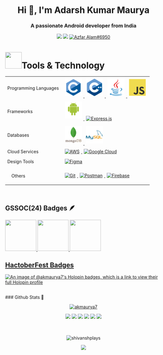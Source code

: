 <h1 align="center">Hi 👋, I'm Adarsh Kumar Maurya</h1>
<h3 align="center">A passionate Android developer from India</h3>

<p align="center"> 
  <a href="https://www.linkedin.com/in/akmaurya7"><img src="https://img.shields.io/badge/LinkedIn-d5d5d5?style=for-the-badge&logo=linkedin&logoColor=0A0209"/></a>
  <a href="mailto:amaurya4570@gmail.com"><img src="https://img.shields.io/badge/Gmail-d5d5d5?style=for-the-badge&logo=gmail&logoColor=0A0209" /></a>
  <a href="https://discordapp.com/users/amaurya7"><img src="https://img.shields.io/badge/Discord-d5d5d5?style=for-the-badge&logo=discord&logoColor=0A0209" alt="Azfar Alam#6950" ></a>
</p>



<table>
  <h1><img src="https://media.tenor.com/Pnb_hVWq2sgAAAAj/on-process-dig.gif" width="53" height="53"/>Tools & Technology</h1>
    <tr>
        <td>
          Programming Languages
        </td>
        <td align="left">
            <a class="image-link" href="https://www.cprogramming.com/" target="_blank" rel="noreferrer">
                <img src="https://raw.githubusercontent.com/devicons/devicon/master/icons/c/c-original.svg" alt="C" width="55" height="55" style="padding: 5px;"/>
            </a>
            <a class="image-link" href="https://www.w3schools.com/cpp/" target="_blank" rel="noreferrer">
                <img src="https://raw.githubusercontent.com/devicons/devicon/master/icons/cplusplus/cplusplus-original.svg" alt="C++" width="55" height="55" style="padding: 5px;"/>
            </a>
            <a class="image-link" href="https://www.java.com" target="_blank" rel="noreferrer">
                <img src="https://raw.githubusercontent.com/devicons/devicon/master/icons/java/java-original.svg" alt="Java" width="55" height="55" style="padding: 5px;"/>
            </a>
            <a class="image-link" href="https://developer.mozilla.org/en-US/docs/Web/JavaScript" target="_blank" rel="noreferrer">
                <img src="https://raw.githubusercontent.com/devicons/devicon/master/icons/javascript/javascript-original.svg" alt="JavaScript" width="55" height="55" style="padding: 5px;"/>
            </a>
        </td>
    </tr>
    <tr>
        <td align="left" style="padding-right: 20px;">Frameworks</td>
        <td align="left">
            <a class="image-link" href="https://developer.android.com" target="_blank" rel="noreferrer">
                <img src="https://raw.githubusercontent.com/devicons/devicon/master/icons/android/android-original-wordmark.svg" alt="Android" width="55" height="55" style="padding: 5px;"/>
            </a>
            <a class="image-link" href="https://expressjs.com" target="_blank" rel="noreferrer">
                <img src="https://skillicons.dev/icons?i=express" alt="Express.js" width="55" height="55" style="padding: 5px;"/>
            </a>
        </td>
    </tr>
    <tr>
        <td align="left" style="padding-right: 20px;">Databases</td>
        <td align="left">
            <a class="image-link" href="https://www.mongodb.com/" target="_blank" rel="noreferrer">
                <img src="https://raw.githubusercontent.com/devicons/devicon/master/icons/mongodb/mongodb-original-wordmark.svg" alt="MongoDB" width="55" height="55" style="padding: 5px;"/>
            </a>
            <a class="image-link" href="https://www.mysql.com/" target="_blank" rel="noreferrer">
                <img src="https://raw.githubusercontent.com/devicons/devicon/master/icons/mysql/mysql-original-wordmark.svg" alt="MySQL" width="55" height="55" style="padding: 5px;"/>
            </a>
        </td>
    </tr>
    <tr>
        <td align="left" style="padding-right: 20px;">Cloud Services</td>
        <td align="left">
            <a class="image-link" href="https://aws.amazon.com" target="_blank" rel="noreferrer">
                <img src="https://skillicons.dev/icons?i=aws" alt="AWS" width="55" height="55" style="padding: 5px;"/>
            </a>
            <a class="image-link" href="https://cloud.google.com" target="_blank" rel="noreferrer">
                <img src="https://www.vectorlogo.zone/logos/google_cloud/google_cloud-icon.svg" alt="Google Cloud" width="55" height="55" style="padding: 5px;"/>
            </a>
        </td>
    </tr>
    <tr>
        <td align="left" style="padding-right: 20px;">Design Tools</td>
        <td align="left">
            <a class="image-link" href="https://www.figma.com/" target="_blank" rel="noreferrer">
                <img src="https://www.vectorlogo.zone/logos/figma/figma-icon.svg" alt="Figma" width="55" height="55" style="padding: 5px;"/>
            </a>
        </td>
    </tr>
    <tr>
        <td align="left" style="padding: 20px;">Others</td>
        <td align="left">
            <a class="image-link" href="https://git-scm.com/" target="_blank" rel="noreferrer">
                <img src="https://www.vectorlogo.zone/logos/git-scm/git-scm-icon.svg" alt="Git" width="55" height="55" style="padding: 5px;"/>
            </a>
            <a class="image-link" href="https://postman.com" target="_blank" rel="noreferrer">
                <img src="https://www.vectorlogo.zone/logos/getpostman/getpostman-icon.svg" alt="Postman" width="55" height="55" style="padding: 5px;"/>
            </a>
            <a class="image-link" href="https://firebase.google.com/" target="_blank" rel="noreferrer">
                <img src="https://www.vectorlogo.zone/logos/firebase/firebase-icon.svg" alt="Firebase" width="55" height="55" style="padding: 5px;"/>
            </a>
        </td>
    </tr>
</table>

<br/>

## GSSOC(24) Badges 🪶
<div style='display:flex; align-items:center; gap: 10px;' align='center'><a href="https://gssoc.girlscript.tech/leaderboard">
<img src="https://raw.githubusercontent.com/GSSoC24/Postman-Challenge/main/docs/assets/Postman%20White.png" width="100px" height="100px" />
  <img src="https://raw.githubusercontent.com/GSSoC24/Postman-Challenge/main/docs/assets/1.png" width="100px" height="100px" />
  <img src="https://raw.githubusercontent.com/GSSoC24/Postman-Challenge/main/docs/assets/2.png" width="100px" height="100px" />
</div>

## HactoberFest Badges

[![An image of @akmaurya7's Holopin badges, which is a link to view their full Holopin profile](https://holopin.me/akmaurya7)](https://holopin.io/@akmaurya7)

<br/>
### Github Stats 🧊

<div align="center">

<p align="center">
  <a href="https://github-profile-trophy.vercel.app/?username=akmaurya7"><img src="https://github-profile-trophy.vercel.app/?username=akmaurya7&theme=radical" alt="akmaurya7"/></a>
</p>

<img height="158em" src="https://github-profile-summary-cards.vercel.app/api/cards/profile-details?username=akmaurya7&theme=radical">
<img height="158em" src="https://github-profile-summary-cards.vercel.app/api/cards/stats?username=akmaurya7&theme=radical">
<img height="160em" src="https://github-profile-summary-cards.vercel.app/api/cards/repos-per-language?username=akmaurya7&theme=radical">
<img height="160em" src="https://github-profile-summary-cards.vercel.app/api/cards/most-commit-language?username=akmaurya7&theme=radical">
<img height="160em" src="https://github-profile-summary-cards.vercel.app/api/cards/productive-time?username=akmaurya7&theme=radical&utcOffset=8">
<img height="169em" src="https://github-readme-stats.vercel.app/api?username=akmaurya7&theme=radical&hide_border=false&include_all_commits=false&count_private=false">


<br/>
<br/>
<br/>

<p align="center">
   <a>
     <p><img align="center" src="https://github-readme-streak-stats.herokuapp.com/?user=akmaurya7&theme=radical" alt="shivanshplays" /></p>
   </a>
</p>

<div align="center">
  <img src="https://github-readme-activity-graph.vercel.app/graph?username=akmaurya7&theme=synthwave-84&true&hide_border=true" />
</div>
